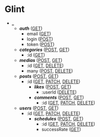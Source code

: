 # Glint

- ***_***
	- ***auth*** ([GET](auth.md))
		- email ([GET](auth.md#이메일-인증))
		- login ([POST](auth.md#로그인))
		- token ([POST](auth.md#토큰-재생성))
	- ***categories*** ([POST](categories.md#카테고리-생성), [GET](categories.md#모든-카테고리))
		- :id ([GET](categories.md#카테고리))
	- ***medias*** ([POST](medias.md#미디어-단일-생성), [GET](medias.md#모든-미디어))
		- :id ([GET](medias.md#미디어), [DELETE](medias.md#미디어-단일-삭제))
		- many ([POST](medias.md#미디어-다중-생성), [DELETE](medias.md#미디어-다중-삭제))
	- ***posts*** ([POST](posts.md#게시글-생성), [GET](posts.md#모든-게시글))
		- :id ([GET](posts.md#게시글), [PATCH](posts.md#게시글-수정), [DELETE](posts.md#게시글-삭제))
			- ***likes*** ([POST](posts/-id/likes.md#좋아요-생성), [GET](posts/-id/likes.md#모든-좋아요))
				- :userId ([DELETE](posts/-id/likes.md#좋아요-삭제))
			- ***comments*** ([POST](posts/-id/comments.md#댓글-생성), [GET](posts/-id/comments.md#모든-댓글))
				- :id ([GET](posts/-id/comments.md#댓글), [PATCH](posts/-id/comments.md#댓글-수정), [DELETE](posts/-id/comments.md#댓글-삭제))
	- ***users*** ([POST](users.md#유저-생성), [GET](users.md#모든-유저))
		- :id ([GET](users.md#유저), [PATCH](users.md#유저-수정), [DELETE](users.md#유저-삭제))
			- ***schedules*** ([POST](users/-id/schedules.md#일정-생성), [GET](users/-id/schedules.md#모든-일정))
				- :id ([GET](users/-id/schedules.md#일정), [PATCH](users/-id/schedules.md#일정-수정), [DELETE](users/-id/schedules.md#일정-삭제))
				- successRate ([GET](users/-id/schedules.md#유저-성공률))
